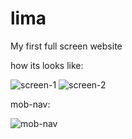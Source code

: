 
# lima
My first full screen website

how its looks like:

![screen-1](https://user-images.githubusercontent.com/108069895/187079486-68c86883-95aa-4975-b683-cfb00916d2f5.PNG)
![screen-2](https://user-images.githubusercontent.com/108069895/187079490-062aa03a-100e-40c5-add3-da95e41c87e7.PNG)

mob-nav:

![mob-nav](https://user-images.githubusercontent.com/108069895/187079553-52c22bc5-d317-4a50-86e8-784be54109d0.PNG)
